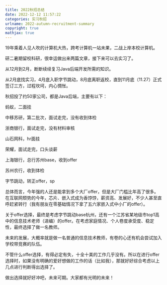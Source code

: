 ```yaml
---
title: 2022秋招总结
date: 2022-12-12 11:57:22
categories: 实习秋招
urlname: 2022-autumn-recruitment-summary
copyright: true
mathjax: true
---
```


19年乘着人见人吹的计算机大热，跨考计算机一站未果，二战上岸本校计算机。

研二暑期留校科研，很幸运做出来两篇文章，接下来可以去实习了。

从12月到2月，断断续续复习Java后端开发所需的知识。

从2月底找实习，4月底入职字节跳动，8月底离职返校，直到11月底（11.27）正式签订三方，过程坎坷，内心惆怅。

秋招投了约50家公司，都是Java后端，主要有以下：

<!--more-->

蚂蚁，二面挂

中移苏研，第二批次，面试走完，没有收到体检

浙商银行，面试走完，没有材料审核

山石网科，hr面挂

荣耀，面试走完，口头谈薪

上海银行，总行苏州base，收到offer

苏州农行，收到体检

字节跳动，转正offer，sp

总体而言，今年强的人还是能拿到多个大厂offer，但是大厂门槛比年高了很多。在互联网颓势的今年，芯片、嵌入式成为香饽饽，薪资高、发展好，不少人甚至直呼赶紧转行（我有朋友在零基础情况下拿了五六家嵌入式中小厂的offer）。

关于offer选择，最终是考虑字节跳动base杭州，还有一个江苏省某地级市top1高中的信息技术老师（进编）的offer。在考虑家庭情况、个人卷度承受度、稳定性，最终选择了做一名教师。

未来的发展，大概率就是做一名普通的信息技术教师，有卷的心还有机会尝试加入学校带竞赛的队伍。

不管什么offer选择，有得必定有失，十全十美的工作几乎没有。所以在进行offer选择时，如果没有明确的爱好想做的工作的话（比如我），那就好好综合考虑以上几点进行判断得出选择了。

做出选择就好好冲吧，未来可期。大家都有光明的未来！

